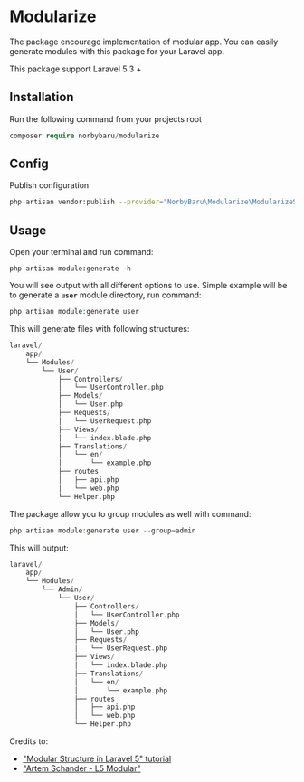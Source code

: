# Modularize

The package encourage implementation of modular app.
You can easily generate modules with this package for your Laravel app.

This package support Laravel 5.3 +

## Installation

Run the following command from your projects root
```php
composer require norbybaru/modularize
```
## Config
Publish configuration
```bash
php artisan vendor:publish --provider="NorbyBaru\Modularize\ModularizeServiceProvider" --tag="modularize-config"
```

## Usage

Open your terminal and run command:
```
php artisan module:generate -h 
```

You will see output with all different options to use.
Simple example will be to generate a **`user`** module directory, run command:
```php
php artisan module:generate user   
```
This will generate files with following structures:
```php
laravel/
    app/
    └── Modules/
        └── User/
            ├── Controllers/
            │   └── UserController.php
            ├── Models/
            │   └── User.php
            ├── Requests/
            │   └── UserRequest.php
            ├── Views/
            │   └── index.blade.php
            ├── Translations/
            │   └── en/
            │       └── example.php
            ├── routes
            │   ├── api.php
            │   └── web.php
            └── Helper.php
```
The package allow you to group modules as well with command:
```php
php artisan module:generate user --group=admin
```
This will output:
```php
laravel/
    app/
    └── Modules/
        └── Admin/
            └── User/
                ├── Controllers/
                │   └── UserController.php
                ├── Models/
                │   └── User.php
                ├── Requests/
                │   └── UserRequest.php
                ├── Views/
                │   └── index.blade.php
                ├── Translations/
                │   └── en/
                │       └── example.php
                ├── routes
                │   ├── api.php
                │   └── web.php
                └── Helper.php
```

Credits to:
- ["Modular Structure in Laravel 5" tutorial](http://ziyahanalbeniz.blogspot.com.tr/2015/03/modular-structure-in-laravel-5.html)
- ["Artem Schander - L5 Modular"](https://github.com/Artem-Schander/L5Modular)
